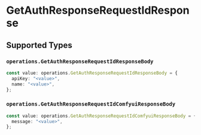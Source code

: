 # GetAuthResponseRequestIdResponse


## Supported Types

### `operations.GetAuthResponseRequestIdResponseBody`

```typescript
const value: operations.GetAuthResponseRequestIdResponseBody = {
  apiKey: "<value>",
  name: "<value>",
};
```

### `operations.GetAuthResponseRequestIdComfyuiResponseBody`

```typescript
const value: operations.GetAuthResponseRequestIdComfyuiResponseBody = {
  message: "<value>",
};
```

